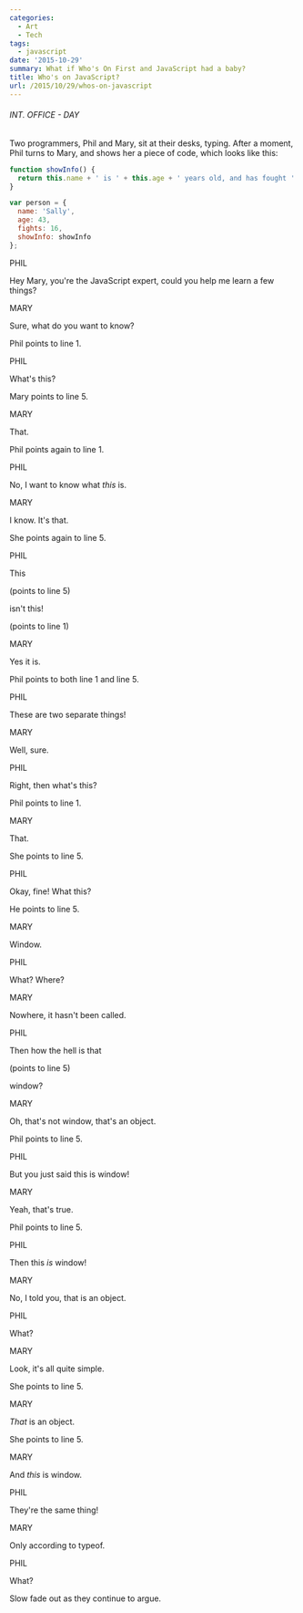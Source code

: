 ```yaml
---
categories:
  - Art
  - Tech
tags:
  - javascript
date: '2015-10-29'
summary: What if Who's On First and JavaScript had a baby?
title: Who's on JavaScript?
url: /2015/10/29/whos-on-javascript
---
```



<div id="wrapper" class="screenplay">
<h6>INT. OFFICE - DAY</h6>
<div class="action"><p>Two programmers, Phil and Mary, sit at their desks, typing. After a moment, Phil turns to Mary, and shows her a piece of code, which looks like this:</p></div>

``` js
function showInfo() {
  return this.name + ' is ' + this.age + ' years old, and has fought ' + this.fights + ' bears.';
}

var person = {
  name: 'Sally',
  age: 43,
  fights: 16,
  showInfo: showInfo
};
```

<div class="dialog"><p class="character">PHIL</p><p>Hey Mary, you're the JavaScript expert, could you help me learn a few things?</p></div>
<div class="dialog"><p class="character">MARY</p><p>Sure, what do you want to know?</p></div>
<div class="action"><p>Phil points to line 1.</p></div>
<div class="dialog"><p class="character">PHIL</p><p>What's this?</p></div>
<div class="action"><p>Mary points to line 5.</p></div>
<div class="dialog"><p class="character">MARY</p><p>That.</p></div>
<div class="action"><p>Phil points again to line 1.</p></div>
<div class="dialog"><p class="character">PHIL</p><p>No, I want to know what <em>this</em> is.</p></div>
<div class="dialog"><p class="character">MARY</p><p>I know. It's that.</p></div>
<div class="action"><p>She points again to line 5.</p></div>
<div class="dialog"><p class="character">PHIL</p><p>This</p><p class="parenthetical">(points to line 5)</p><p>isn't this!</p><p class="parenthetical">(points to line 1)</p></div>
<div class="dialog"><p class="character">MARY</p><p>Yes it is.</p></div>
<div class="action"><p>Phil points to both line 1 and line 5.</p></div>
<div class="dialog"><p class="character">PHIL</p><p>These are two separate things!</p></div>
<div class="dialog"><p class="character">MARY</p><p>Well, sure.</p></div>
<div class="dialog"><p class="character">PHIL</p><p>Right, then what's this?</p></div>
<div class="action"><p>Phil points to line 1.</p></div>
<div class="dialog"><p class="character">MARY</p><p>That.</p></div>
<div class="action"><p>She points to line 5.</p></div>
<div class="dialog"><p class="character">PHIL</p><p>Okay, fine! What this?</p></div>
<div class="action"><p>He points to line 5.</p></div>
<div class="dialog"><p class="character">MARY</p><p>Window.</p></div>
<div class="dialog"><p class="character">PHIL</p><p>What? Where?</p></div>
<div class="dialog"><p class="character">MARY</p><p>Nowhere, it hasn't been called.</p></div>
<div class="dialog"><p class="character">PHIL</p><p>Then how the hell is that</p><p class="parenthetical">(points to line 5)</p><p>window?</p></div>
<div class="dialog"><p class="character">MARY</p><p>Oh, that's not window, that's an object.</p></div>
<div class="action"><p>Phil points to line 5.</p></div>
<div class="dialog"><p class="character">PHIL</p><p>But you just said this is window!</p></div>
<div class="dialog"><p class="character">MARY</p><p>Yeah, that's true.</p></div>
<div class="action"><p>Phil points to line 5.</p></div>
<div class="dialog"><p class="character">PHIL</p><p>Then this <em>is</em> window!</p></div>
<div class="dialog"><p class="character">MARY</p><p>No, I told you, that is an object.</p></div>
<div class="dialog"><p class="character">PHIL</p><p>What?</p></div>
<div class="dialog"><p class="character">MARY</p><p>Look, it's all quite simple.</p></div>
<div class="action"><p>She points to line 5.</p></div>
<div class="dialog"><p class="character">MARY</p><p><em>That</em> is an object.</p></div>
<div class="action"><p>She points to line 5.</p></div>
<div class="dialog"><p class="character">MARY</p><p>And <em>this</em> is window.</p></div>
<div class="dialog"><p class="character">PHIL</p><p>They're the same thing!</p></div>
<div class="dialog"><p class="character">MARY</p><p>Only according to typeof.</p></div>
<div class="dialog"><p class="character">PHIL</p><p>What?</p></div>
<div class="action"><p>Slow fade out as they continue to argue.</p></div>
</div>
